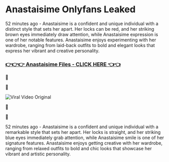 # Anastaisime Onlyfans Leaked

<p>52 minutes ago - Anastaisime is a confident and unique individual with a distinct style that sets her apart. Her locks can be red, and her striking brown eyes immediately draw attention, while Anastaisime expression is one of her notable features. Anastaisime enjoys experimenting with her wardrobe, ranging from laid-back outfits to bold and elegant looks that express her vibrant and creative personality.</p><p>
<h3><a href="https://fansleaks.com-getfree.pro/anastaisime" rel="nofollow">👉👉👉 Anastaisime Files - CLICK HERE 👈👈</a></h3>
<p>🔻</p>
<p>🔻</p> <p>
<a href="https://fansleaks.com-getfree.pro/anastaisime" rel="nofollow"><img src="https://i.imgur.com/0ZbtXZ5.gif" alt="Viral Video Original" style="max-width: 100%; display: inline-block;" data-target="animated-image.originalImage"></a>
<p>🔻</p>
<p>🔻</p> <p>52 minutes ago - Anastaisime is a confident and unique individual with a remarkable style that sets her apart. Her locks is straight, and her striking blue eyes immediately grab attention, while Anastaisime smile is one of her signature features. Anastaisime enjoys getting creative with her wardrobe, ranging from relaxed outfits to bold and chic looks that showcase her vibrant and artistic personality.</p>